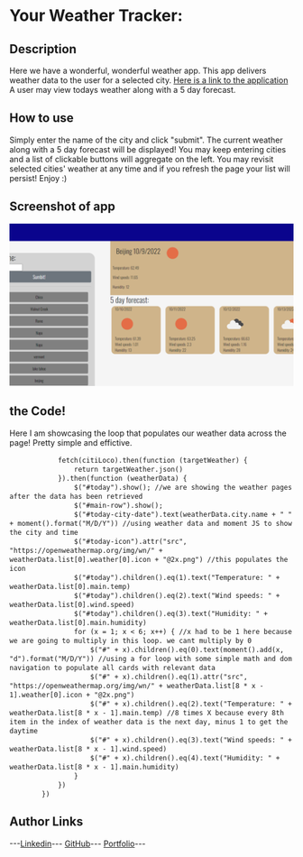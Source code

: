 # Your Weather Tracker:

## Description

Here we have a wonderful, wonderful weather app. This app delivers weather data to the user for a selected city. [Here is a link to the application](https://thedomconrad.github.io/weather-reader1/)
A user may view todays weather along with a 5 day forecast.

## How to use

Simply enter the name of the city and click "submit". The current weather along with a 5 day forecast will be displayed! You may keep entering cities and a list of clickable buttons will aggregate on the left. You may revisit selected cities' weather at any time and if you refresh the page your list will persist! Enjoy :)

## Screenshot of app

![screenshot](./assets/screenshot/ss.png)

## the Code!
Here I am showcasing the loop that populates our weather data across the page! Pretty simple and effictive.

```
            fetch(citiLoco).then(function (targetWeather) {
                return targetWeather.json()
            }).then(function (weatherData) {
                $("#today").show(); //we are showing the weather pages after the data has been retrieved
                $("#main-row").show();
                $("#today-city-date").text(weatherData.city.name + " " + moment().format("M/D/Y")) //using weather data and moment JS to show the city and time
                $("#today-icon").attr("src", "https://openweathermap.org/img/wn/" + weatherData.list[0].weather[0].icon + "@2x.png") //this populates the icon
                $("#today").children().eq(1).text("Temperature: " + weatherData.list[0].main.temp)
                $("#today").children().eq(2).text("Wind speeds: " + weatherData.list[0].wind.speed)
                $("#today").children().eq(3).text("Humidity: " + weatherData.list[0].main.humidity)
                for (x = 1; x < 6; x++) { //x had to be 1 here because we are going to multiply in this loop. we cant multiply by 0
                    $("#" + x).children().eq(0).text(moment().add(x, "d").format("M/D/Y")) //using a for loop with some simple math and dom navigation to populate all cards with relevant data
                    $("#" + x).children().eq(1).attr("src", "https://openweathermap.org/img/wn/" + weatherData.list[8 * x - 1].weather[0].icon + "@2x.png")
                    $("#" + x).children().eq(2).text("Temperature: " + weatherData.list[8 * x - 1].main.temp) //8 times X because every 8th item in the index of weather data is the next day, minus 1 to get the daytime
                    $("#" + x).children().eq(3).text("Wind speeds: " + weatherData.list[8 * x - 1].wind.speed) 
                    $("#" + x).children().eq(4).text("Humidity: " + weatherData.list[8 * x - 1].main.humidity)
                }
            })
        })
```

## Author Links
---[Linkedin](https://www.linkedin.com/in/dominic-conradson-76638b172/)---
[GitHub](https://github.com/theDomConrad/)---
[Portfolio](https://thedomconrad.github.io/Dominic-Conradson-Portfolio/)---